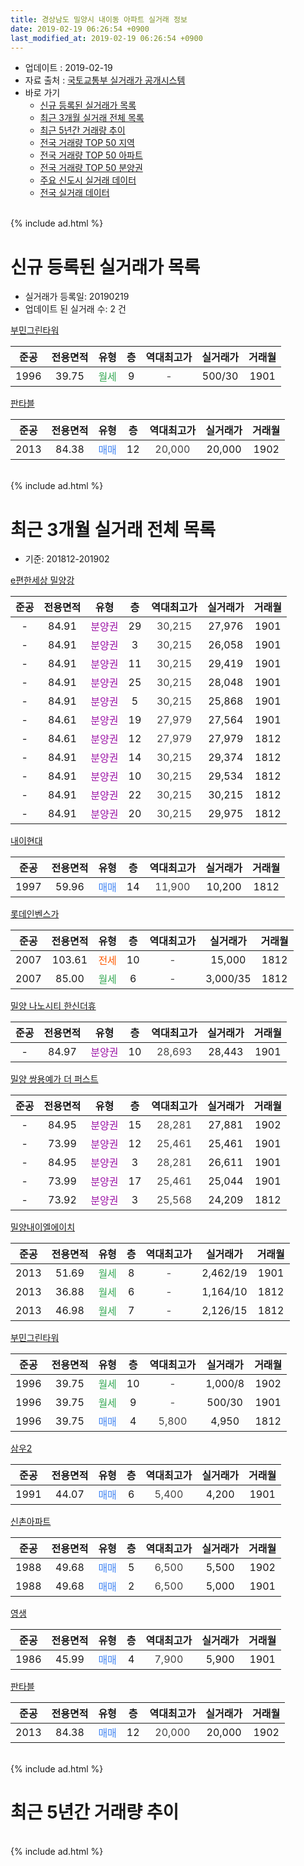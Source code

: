 ```yaml
---
title: 경상남도 밀양시 내이동 아파트 실거래 정보
date: 2019-02-19 06:26:54 +0900
last_modified_at: 2019-02-19 06:26:54 +0900
---
```


* 업데이트 : 2019-02-19
* 자료 출처 : [국토교통부 실거래가 공개시스템](http://rt.molit.go.kr)
* 바로 가기
    * [신규 등록된 실거래가 목록](#신규-등록된-실거래가-목록)
    * [최근 3개월 실거래 전체 목록](#최근-3개월-실거래-전체-목록)
    * [최근 5년간 거래량 추이](#최근-5년간-거래량-추이)
    * [전국 거래량 TOP 50 지역](https://inasie.github.io/apt-trade-info/최근-3개월-전국에서-가장-거래가-많이-발생한-지역)
    * [전국 거래량 TOP 50 아파트](https://inasie.github.io/apt-trade-info/최근-3개월-전국에서-가장-거래가-많이-발생한-아파트)
    * [전국 거래량 TOP 50 분양권](https://inasie.github.io/apt-trade-info/최근-3개월-전국에서-가장-거래가-많이-발생한-분양권)
    * [주요 신도시 실거래 데이터](https://inasie.github.io/apt-trade-info/주요-신도시)
    * [전국 실거래 데이터](https://inasie.github.io/apt-trade-info/전국)
<br>
{% include ad.html %}
<br>

# 신규 등록된 실거래가 목록
* 실거래가 등록일: 20190219
* 업데이트 된 실거래 수: 2 건


[부민그린타워](https://search.naver.com/search.naver?query=%EA%B2%BD%EC%83%81%EB%82%A8%EB%8F%84+%EB%B0%80%EC%96%91%EC%8B%9C+%EB%82%B4%EC%9D%B4%EB%8F%99+%EB%B6%80%EB%AF%BC%EA%B7%B8%EB%A6%B0%ED%83%80%EC%9B%8C)

|준공|전용면적|유형|층|역대최고가|실거래가|거래월|
|:---:|:---:|:---:|:---:|:---:|:---:|:---:|
|1996|39.75|<span style="color:#34a853">월세</span>|9|<span style="color:#444444">-</span>|500/30|1901|

[판타블](https://search.naver.com/search.naver?query=%EA%B2%BD%EC%83%81%EB%82%A8%EB%8F%84+%EB%B0%80%EC%96%91%EC%8B%9C+%EB%82%B4%EC%9D%B4%EB%8F%99+%ED%8C%90%ED%83%80%EB%B8%94)

|준공|전용면적|유형|층|역대최고가|실거래가|거래월|
|:---:|:---:|:---:|:---:|:---:|:---:|:---:|
|2013|84.38|<span style="color:#4285f3">매매</span>|12|<span style="color:#444444">20,000</span>|20,000|1902|


<br>
{% include ad.html %}
<br>

# 최근 3개월 실거래 전체 목록
* 기준: 201812-201902


[e편한세상 밀양강](https://search.naver.com/search.naver?query=%EA%B2%BD%EC%83%81%EB%82%A8%EB%8F%84+%EB%B0%80%EC%96%91%EC%8B%9C+%EB%82%B4%EC%9D%B4%EB%8F%99+e%ED%8E%B8%ED%95%9C%EC%84%B8%EC%83%81+%EB%B0%80%EC%96%91%EA%B0%95)

|준공|전용면적|유형|층|역대최고가|실거래가|거래월|
|:---:|:---:|:---:|:---:|:---:|:---:|:---:|
|-|84.91|<span style="color:#9C11A5">분양권</span>|29|<span style="color:#444444">30,215</span>|27,976|1901|
|-|84.91|<span style="color:#9C11A5">분양권</span>|3|<span style="color:#444444">30,215</span>|26,058|1901|
|-|84.91|<span style="color:#9C11A5">분양권</span>|11|<span style="color:#444444">30,215</span>|29,419|1901|
|-|84.91|<span style="color:#9C11A5">분양권</span>|25|<span style="color:#444444">30,215</span>|28,048|1901|
|-|84.91|<span style="color:#9C11A5">분양권</span>|5|<span style="color:#444444">30,215</span>|25,868|1901|
|-|84.61|<span style="color:#9C11A5">분양권</span>|19|<span style="color:#444444">27,979</span>|27,564|1901|
|-|84.61|<span style="color:#9C11A5">분양권</span>|12|<span style="color:#444444">27,979</span>|27,979|1812|
|-|84.91|<span style="color:#9C11A5">분양권</span>|14|<span style="color:#444444">30,215</span>|29,374|1812|
|-|84.91|<span style="color:#9C11A5">분양권</span>|10|<span style="color:#444444">30,215</span>|29,534|1812|
|-|84.91|<span style="color:#9C11A5">분양권</span>|22|<span style="color:#444444">30,215</span>|30,215|1812|
|-|84.91|<span style="color:#9C11A5">분양권</span>|20|<span style="color:#444444">30,215</span>|29,975|1812|

[내이현대](https://search.naver.com/search.naver?query=%EA%B2%BD%EC%83%81%EB%82%A8%EB%8F%84+%EB%B0%80%EC%96%91%EC%8B%9C+%EB%82%B4%EC%9D%B4%EB%8F%99+%EB%82%B4%EC%9D%B4%ED%98%84%EB%8C%80)

|준공|전용면적|유형|층|역대최고가|실거래가|거래월|
|:---:|:---:|:---:|:---:|:---:|:---:|:---:|
|1997|59.96|<span style="color:#4285f3">매매</span>|14|<span style="color:#444444">11,900</span>|10,200|1812|

[롯데인벤스가](https://search.naver.com/search.naver?query=%EA%B2%BD%EC%83%81%EB%82%A8%EB%8F%84+%EB%B0%80%EC%96%91%EC%8B%9C+%EB%82%B4%EC%9D%B4%EB%8F%99+%EB%A1%AF%EB%8D%B0%EC%9D%B8%EB%B2%A4%EC%8A%A4%EA%B0%80)

|준공|전용면적|유형|층|역대최고가|실거래가|거래월|
|:---:|:---:|:---:|:---:|:---:|:---:|:---:|
|2007|103.61|<span style="color:#ff5a00">전세</span>|10|<span style="color:#444444">-</span>|15,000|1812|
|2007|85.00|<span style="color:#34a853">월세</span>|6|<span style="color:#444444">-</span>|3,000/35|1812|

[밀양 나노시티 한신더휴](https://search.naver.com/search.naver?query=%EA%B2%BD%EC%83%81%EB%82%A8%EB%8F%84+%EB%B0%80%EC%96%91%EC%8B%9C+%EB%82%B4%EC%9D%B4%EB%8F%99+%EB%B0%80%EC%96%91+%EB%82%98%EB%85%B8%EC%8B%9C%ED%8B%B0+%ED%95%9C%EC%8B%A0%EB%8D%94%ED%9C%B4)

|준공|전용면적|유형|층|역대최고가|실거래가|거래월|
|:---:|:---:|:---:|:---:|:---:|:---:|:---:|
|-|84.97|<span style="color:#9C11A5">분양권</span>|10|<span style="color:#444444">28,693</span>|28,443|1901|

[밀양 쌍용예가 더  퍼스트](https://search.naver.com/search.naver?query=%EA%B2%BD%EC%83%81%EB%82%A8%EB%8F%84+%EB%B0%80%EC%96%91%EC%8B%9C+%EB%82%B4%EC%9D%B4%EB%8F%99+%EB%B0%80%EC%96%91+%EC%8C%8D%EC%9A%A9%EC%98%88%EA%B0%80+%EB%8D%94++%ED%8D%BC%EC%8A%A4%ED%8A%B8)

|준공|전용면적|유형|층|역대최고가|실거래가|거래월|
|:---:|:---:|:---:|:---:|:---:|:---:|:---:|
|-|84.95|<span style="color:#9C11A5">분양권</span>|15|<span style="color:#444444">28,281</span>|27,881|1902|
|-|73.99|<span style="color:#9C11A5">분양권</span>|12|<span style="color:#444444">25,461</span>|25,461|1901|
|-|84.95|<span style="color:#9C11A5">분양권</span>|3|<span style="color:#444444">28,281</span>|26,611|1901|
|-|73.99|<span style="color:#9C11A5">분양권</span>|17|<span style="color:#444444">25,461</span>|25,044|1901|
|-|73.92|<span style="color:#9C11A5">분양권</span>|3|<span style="color:#444444">25,568</span>|24,209|1812|

[밀양내이엘에이치](https://search.naver.com/search.naver?query=%EA%B2%BD%EC%83%81%EB%82%A8%EB%8F%84+%EB%B0%80%EC%96%91%EC%8B%9C+%EB%82%B4%EC%9D%B4%EB%8F%99+%EB%B0%80%EC%96%91%EB%82%B4%EC%9D%B4%EC%97%98%EC%97%90%EC%9D%B4%EC%B9%98)

|준공|전용면적|유형|층|역대최고가|실거래가|거래월|
|:---:|:---:|:---:|:---:|:---:|:---:|:---:|
|2013|51.69|<span style="color:#34a853">월세</span>|8|<span style="color:#444444">-</span>|2,462/19|1901|
|2013|36.88|<span style="color:#34a853">월세</span>|6|<span style="color:#444444">-</span>|1,164/10|1812|
|2013|46.98|<span style="color:#34a853">월세</span>|7|<span style="color:#444444">-</span>|2,126/15|1812|

[부민그린타워](https://search.naver.com/search.naver?query=%EA%B2%BD%EC%83%81%EB%82%A8%EB%8F%84+%EB%B0%80%EC%96%91%EC%8B%9C+%EB%82%B4%EC%9D%B4%EB%8F%99+%EB%B6%80%EB%AF%BC%EA%B7%B8%EB%A6%B0%ED%83%80%EC%9B%8C)

|준공|전용면적|유형|층|역대최고가|실거래가|거래월|
|:---:|:---:|:---:|:---:|:---:|:---:|:---:|
|1996|39.75|<span style="color:#34a853">월세</span>|10|<span style="color:#444444">-</span>|1,000/8|1902|
|1996|39.75|<span style="color:#34a853">월세</span>|9|<span style="color:#444444">-</span>|500/30|1901|
|1996|39.75|<span style="color:#4285f3">매매</span>|4|<span style="color:#444444">5,800</span>|4,950|1812|

[삼우2](https://search.naver.com/search.naver?query=%EA%B2%BD%EC%83%81%EB%82%A8%EB%8F%84+%EB%B0%80%EC%96%91%EC%8B%9C+%EB%82%B4%EC%9D%B4%EB%8F%99+%EC%82%BC%EC%9A%B02)

|준공|전용면적|유형|층|역대최고가|실거래가|거래월|
|:---:|:---:|:---:|:---:|:---:|:---:|:---:|
|1991|44.07|<span style="color:#4285f3">매매</span>|6|<span style="color:#444444">5,400</span>|4,200|1901|

[신촌아파트](https://search.naver.com/search.naver?query=%EA%B2%BD%EC%83%81%EB%82%A8%EB%8F%84+%EB%B0%80%EC%96%91%EC%8B%9C+%EB%82%B4%EC%9D%B4%EB%8F%99+%EC%8B%A0%EC%B4%8C%EC%95%84%ED%8C%8C%ED%8A%B8)

|준공|전용면적|유형|층|역대최고가|실거래가|거래월|
|:---:|:---:|:---:|:---:|:---:|:---:|:---:|
|1988|49.68|<span style="color:#4285f3">매매</span>|5|<span style="color:#444444">6,500</span>|5,500|1902|
|1988|49.68|<span style="color:#4285f3">매매</span>|2|<span style="color:#444444">6,500</span>|5,000|1901|

[영생](https://search.naver.com/search.naver?query=%EA%B2%BD%EC%83%81%EB%82%A8%EB%8F%84+%EB%B0%80%EC%96%91%EC%8B%9C+%EB%82%B4%EC%9D%B4%EB%8F%99+%EC%98%81%EC%83%9D)

|준공|전용면적|유형|층|역대최고가|실거래가|거래월|
|:---:|:---:|:---:|:---:|:---:|:---:|:---:|
|1986|45.99|<span style="color:#4285f3">매매</span>|4|<span style="color:#444444">7,900</span>|5,900|1901|

[판타블](https://search.naver.com/search.naver?query=%EA%B2%BD%EC%83%81%EB%82%A8%EB%8F%84+%EB%B0%80%EC%96%91%EC%8B%9C+%EB%82%B4%EC%9D%B4%EB%8F%99+%ED%8C%90%ED%83%80%EB%B8%94)

|준공|전용면적|유형|층|역대최고가|실거래가|거래월|
|:---:|:---:|:---:|:---:|:---:|:---:|:---:|
|2013|84.38|<span style="color:#4285f3">매매</span>|12|<span style="color:#444444">20,000</span>|20,000|1902|


<br>
{% include ad.html %}
<br>

# 최근 5년간 거래량 추이


<div style="width:100%;">
    <canvas id="deal_progress" height="200"></canvas>
</div>

<script>
new Chart(document.getElementById("deal_progress"), {
    type: 'line',
    data: {
        labels: ['201402','201403','201404','201405','201406','201407','201408','201409','201410','201411','201412','201501','201502','201503','201504','201505','201506','201507','201508','201509','201510','201511','201512','201601','201602','201603','201604','201605','201606','201607','201608','201609','201610','201611','201612','201701','201702','201703','201704','201705','201706','201707','201708','201709','201710','201711','201712','201801','201802','201803','201804','201805','201806','201807','201808','201809','201810','201811','201812','201901','201902'],
        datasets: [{
            label: '매매',
            pointRadius: 1,
            data: [12, 10, 19, 9, 4, 11, 8, 7, 9, 7, 8, 13, 8, 11, 10, 9, 6, 20, 26, 11, 16, 13, 9, 10, 6, 10, 11, 17, 9, 10, 5, 9, 10, 7, 9, 10, 13, 5, 14, 9, 4, 6, 10, 6, 12, 4, 7, 26, 17, 27, 14, 11, 9, 13, 5, 10, 12, 11, 8, 13, 3],
            borderColor: "rgba(255, 201, 14, 1)",
            backgroundColor: "rgba(255, 201, 14, 0.5)",
            fill: false,
            lineTension: 0
        },{
            label: '전월세',
            pointRadius: 1,
            data: [15, 6, 1, 2, 4, 2, 1, 2, 6, 4, 5, 2, 2, 4, 4, 1, 3, 2, 1, 3, 3, 3, 34, 11, 6, 10, 2, 3, 5, 8, 3, 7, 3, 3, 5, 5, 4, 5, 2, 4, 2, 5, 1, 2, 3, 6, 31, 8, 5, 15, 2, 6, 3, 2, 2, 2, 1, 1, 4, 2, 1],
            borderColor: "rgba(0, 141, 185, 1)",
            backgroundColor: "rgba(0, 141, 185, 0.5)",
            fill: false,
            lineTension: 0
        }
        ]
    },
    options: {
        responsive: true,
        title: {
            display: false
        },
        tooltips: {
            mode: 'index',
            intersect: false
        },
        hover: {
            mode: 'nearest',
            intersect: true
        },
        scales: {
            xAxes: [{
                display: true,
                scaleLabel: {
                    display: true,
                    labelString: '년/월'
                }
            }],
            yAxes: [{
                display: true,
                ticks: {
                    suggestedMin: 0,
                },
                scaleLabel: {
                    display: true,
                    labelString: '실거래 수'
                }
            }]
        }
    }
});

</script>


<br>
{% include ad.html %}
<br>

